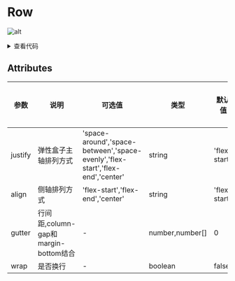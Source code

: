 <!--
 * @Author: zhang_gen_yuan
 * @Date: 2022-09-11 19:01:57
 * @LastEditTime: 2022-09-11 23:42:37
 * @Descripttion: 
-->
# Row

![alt](https://vkceyugu.cdn.bspapp.com/VKCEYUGU-c8839397-1901-47d6-a4b0-c8723a5ba7c1/fd2eed2e-aa39-4a04-a5ab-3cfc51b46665.png)


<details>
<summary>查看代码</summary>

```vue
<template>
  <div>
    <Row :gutter="[10,20]"></Row>
    <Row :gutter="[10,20]"></Row>
  </div>
</template>

<script lang="ts" setup>
import { Row } from "zgy-ui";
</script>
```

</details>

## Attributes

| 参数| 说明 |可选值|类型|默认值| 是否必填 |
|-----| ----|-----|---|-------|------|
| justify| 弹性盒子主轴排列方式 | 'space-around','space-between','space-evenly','flex-start','flex-end','center' |string| 'flex-start' |否|
| align| 侧轴排列方式 | 'flex-start','flex-end','center' |string| 'flex-start' |否|
| gutter| 行间距,column-gap和margin-bottom结合 | - |number,number[]| 0 |否|
| wrap| 是否换行 | - |boolean| false |否|